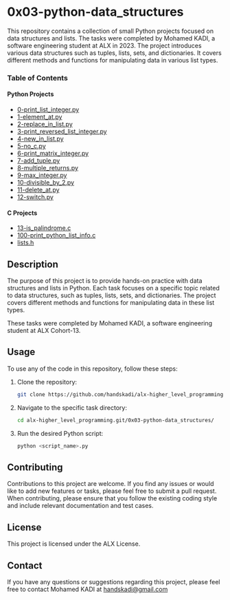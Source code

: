 # 0x03-python-data_structures

This repository contains a collection of small Python projects focused on data structures and lists. The tasks were completed by Mohamed KADI, a software engineering student at ALX in 2023. The project introduces various data structures such as tuples, lists, sets, and dictionaries. It covers different methods and functions for manipulating data in various list types.

### Table of Contents

#### Python Projects

* [0-print_list_integer.py](#0-print_list_integerpy)
* [1-element_at.py](#1-element_atpy)
* [2-replace_in_list.py](#2-replace_in_listpy)
* [3-print_reversed_list_integer.py](#3-print_reversed_list_integerpy)
* [4-new_in_list.py](#4-new_in_listpy)
* [5-no_c.py](#5-no_cpy)
* [6-print_matrix_integer.py](#6-print_matrix_integerpy)
* [7-add_tuple.py](#7-add_tuplepy)
* [8-multiple_returns.py](#8-multiple_returnspy)
* [9-max_integer.py](#9-max_integerpy)
* [10-divisible_by_2.py](#10-divisible_by_2py)
* [11-delete_at.py](#11-delete_atpy)
* [12-switch.py](#12-switchpy)

#### C Projects

* [13-is_palindrome.c](#13-is_palindromec)
* [100-print_python_list_info.c](#100-print_python_list_infoc)
* [lists.h](#listsh)

## Description

The purpose of this project is to provide hands-on practice with data structures and lists in Python. Each task focuses on a specific topic related to data structures, such as tuples, lists, sets, and dictionaries. The project covers different methods and functions for manipulating data in these list types.

These tasks were completed by Mohamed KADI, a software engineering student at ALX Cohort-13.

## Usage

To use any of the code in this repository, follow these steps:

1. Clone the repository:

   ```bash
   git clone https://github.com/handskadi/alx-higher_level_programming.git
   ```
2. Navigate to the specific task directory:

   ```bash
   cd alx-higher_level_programming.git/0x03-python-data_structures/
   ```
3. Run the desired Python script:
  
    ```bash
   python <script_name>.py
   ```

## Contributing
Contributions to this project are welcome. If you find any issues or would like to add new features or tasks, please feel free to submit a pull request. When contributing, please ensure that you follow the existing coding style and include relevant documentation and test cases.

## License
This project is licensed under the ALX License.

## Contact
If you have any questions or suggestions regarding this project, please feel free to contact Mohamed KADI at handskadi@gmail.com

